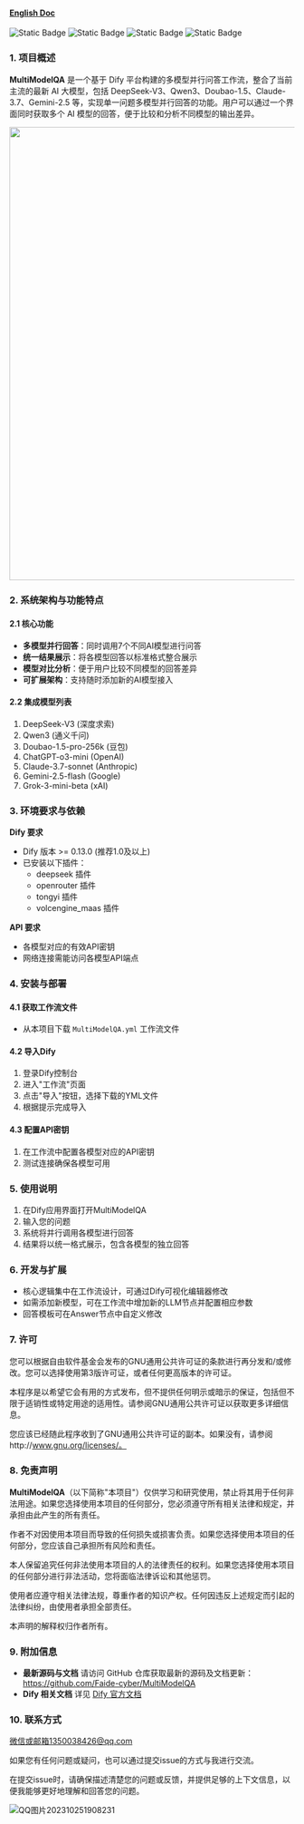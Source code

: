 #### [English Doc](README.md)

![Static Badge](https://img.shields.io/badge/%40Github-Faide-%2300FFFF) ![Static Badge](https://img.shields.io/badge/Platform-Dify-%238c37dc) ![Static Badge](https://img.shields.io/badge/Version-1.0.0-%23e87435) ![Static Badge](https://img.shields.io/badge/License-GNU3.0-%2314bbc1)

### 1. 项目概述

**MultiModelQA** 是一个基于 Dify 平台构建的多模型并行问答工作流，整合了当前主流的最新 AI 大模型，包括 DeepSeek-V3、Qwen3、Doubao-1.5、Claude-3.7、Gemini-2.5 等，实现单一问题多模型并行回答的功能。用户可以通过一个界面同时获取多个 AI 模型的回答，便于比较和分析不同模型的输出差异。

<img src="./snapshots/MultiModelQA-Demo.png" width="800px">

### 2. 系统架构与功能特点

#### 2.1 核心功能
- **多模型并行回答**：同时调用7个不同AI模型进行问答
- **统一结果展示**：将各模型回答以标准格式整合展示
- **模型对比分析**：便于用户比较不同模型的回答差异
- **可扩展架构**：支持随时添加新的AI模型接入

#### 2.2 集成模型列表
1. DeepSeek-V3 (深度求索)
2. Qwen3 (通义千问)
3. Doubao-1.5-pro-256k (豆包)
4. ChatGPT-o3-mini (OpenAI)
5. Claude-3.7-sonnet (Anthropic)
6. Gemini-2.5-flash (Google)
7. Grok-3-mini-beta (xAI)

### 3. 环境要求与依赖

**Dify 要求**
- Dify 版本 >= 0.13.0 (推荐1.0及以上)
- 已安装以下插件：
  - deepseek 插件
  - openrouter 插件
  - tongyi 插件
  - volcengine_maas 插件

**API 要求**
- 各模型对应的有效API密钥
- 网络连接需能访问各模型API端点

### 4. 安装与部署

#### 4.1 获取工作流文件
- 从本项目下载 `MultiModelQA.yml` 工作流文件

#### 4.2 导入Dify
1. 登录Dify控制台
2. 进入"工作流"页面
3. 点击"导入"按钮，选择下载的YML文件
4. 根据提示完成导入

#### 4.3 配置API密钥
1. 在工作流中配置各模型对应的API密钥
2. 测试连接确保各模型可用

### 5. 使用说明

1. 在Dify应用界面打开MultiModelQA
2. 输入您的问题
3. 系统将并行调用各模型进行回答
4. 结果将以统一格式展示，包含各模型的独立回答

### 6. 开发与扩展

- 核心逻辑集中在工作流设计，可通过Dify可视化编辑器修改
- 如需添加新模型，可在工作流中增加新的LLM节点并配置相应参数
- 回答模板可在Answer节点中自定义修改

### 7. 许可

您可以根据自由软件基金会发布的GNU通用公共许可证的条款进行再分发和/或修改。您可以选择使用第3版许可证，或者任何更高版本的许可证。

本程序是以希望它会有用的方式发布，但不提供任何明示或暗示的保证，包括但不限于适销性或特定用途的适用性。请参阅GNU通用公共许可证以获取更多详细信息。

您应该已经随此程序收到了GNU通用公共许可证的副本。如果没有，请参阅http://www.gnu.org/licenses/。

### 8. 免责声明

**MultiModelQA**（以下简称"本项目"）仅供学习和研究使用，禁止将其用于任何非法用途。如果您选择使用本项目的任何部分，您必须遵守所有相关法律和规定，并承担由此产生的所有责任。

作者不对因使用本项目而导致的任何损失或损害负责。如果您选择使用本项目的任何部分，您应该自己承担所有风险和责任。

本人保留追究任何非法使用本项目的人的法律责任的权利。如果您选择使用本项目的任何部分进行非法活动，您将面临法律诉讼和其他惩罚。

使用者应遵守相关法律法规，尊重作者的知识产权。任何因违反上述规定而引起的法律纠纷，由使用者承担全部责任。

本声明的解释权归作者所有。

### 9. 附加信息

- **最新源码与文档**
   请访问 GitHub 仓库获取最新的源码及文档更新：https://github.com/Faide-cyber/MultiModelQA
- **Dify 相关文档**
   详见 [Dify 官方文档](https://docs.dify.ai/)

### 10. 联系方式

微信或邮箱1350038426@qq.com

如果您有任何问题或疑问，也可以通过提交issue的方式与我进行交流。

在提交issue时，请确保描述清楚您的问题或反馈，并提供足够的上下文信息，以便我能够更好地理解和回答您的问题。

![QQ图片202310251908231](https://github.com/Faide-cyber/MouseCopy/assets/148406475/8b7ac122-d438-4d64-b6d0-330b514e4389)
